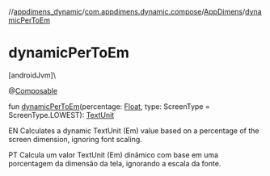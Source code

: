 //[appdimens_dynamic](../../../README.md)/[com.appdimens.dynamic.compose](../README.md)/[AppDimens](README.md)/[dynamicPerToEm](dynamic-per-to-em.md)

# dynamicPerToEm

[androidJvm]\

@[Composable](https://developer.android.com/reference/kotlin/androidx/compose/runtime/Composable.html)

fun [dynamicPerToEm](dynamic-per-to-em.md)(percentage: [Float](https://kotlinlang.org/api/core/kotlin-stdlib/kotlin/-float/index.html), type: ScreenType = ScreenType.LOWEST): [TextUnit](https://developer.android.com/reference/kotlin/androidx/compose/ui/unit/TextUnit.html)

EN Calculates a dynamic TextUnit (Em) value based on a percentage of the screen dimension, ignoring font scaling.

PT Calcula um valor TextUnit (Em) dinâmico com base em uma porcentagem da dimensão da tela, ignorando a escala da fonte.